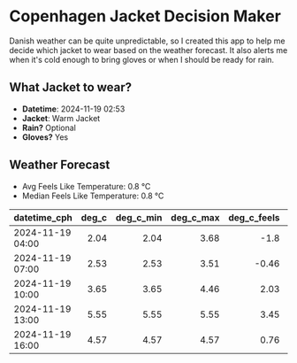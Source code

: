 
# Copenhagen Jacket Decision Maker

Danish weather can be quite unpredictable, so I created this app to help me decide which jacket to wear based on the weather forecast. 
It also alerts me when it's cold enough to bring gloves or when I should be ready for rain.

## What Jacket to wear?

- **Datetime**: 2024-11-19 02:53
- **Jacket**: Warm Jacket
- **Rain?** Optional
- **Gloves?** Yes

## Weather Forecast
- Avg Feels Like Temperature: 0.8 °C
- Median Feels Like Temperature: 0.8 °C

| datetime_cph     |   deg_c |   deg_c_min |   deg_c_max |   deg_c_feels | weather   | wind   | rain   |
|:-----------------|--------:|------------:|------------:|--------------:|:----------|:-------|:-------|
| 2024-11-19 04:00 |    2.04 |        2.04 |        3.68 |         -1.8  | Clear     | Low    | None   |
| 2024-11-19 07:00 |    2.53 |        2.53 |        3.51 |         -0.46 | Clouds    | Low    | None   |
| 2024-11-19 10:00 |    3.65 |        3.65 |        4.46 |          2.03 | Clouds    | Low    | None   |
| 2024-11-19 13:00 |    5.55 |        5.55 |        5.55 |          3.45 | Clouds    | Low    | None   |
| 2024-11-19 16:00 |    4.57 |        4.57 |        4.57 |          0.76 | Rain      | Medium | Low    |
        